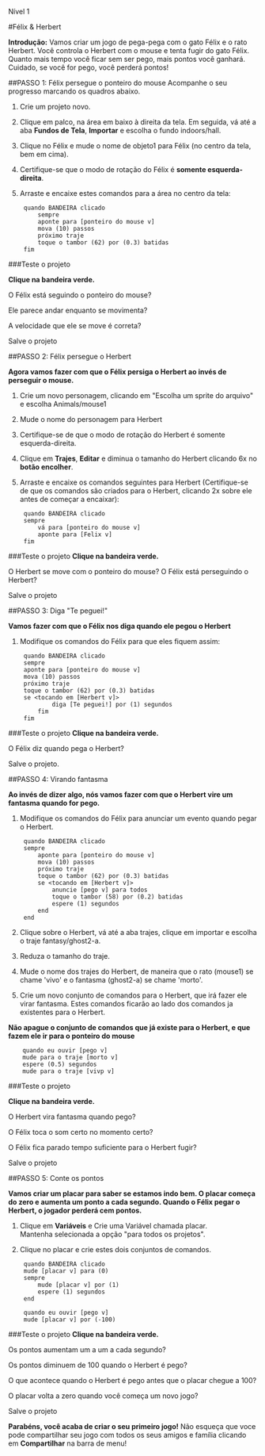 Nível 1

#Félix & Herbert

__Introdução:__
Vamos criar um jogo de pega-pega com o gato Félix e o rato Herbert. 
Você controla o Herbert com o mouse e tenta fugir do gato Félix. 
Quanto mais tempo você ficar sem ser pego, mais pontos você ganhará. 
Cuidado, se você for pego, você perderá pontos!

##PASSO 1: Félix persegue o ponteiro do mouse
Acompanhe o seu progresso marcando os quadros abaixo.

1. Crie um projeto novo.
2. Clique em palco, na área em baixo à direita da tela. Em seguida, vá até a aba __Fundos de Tela__,  __Importar__ e escolha o fundo indoors/hall.
3. Clique no Félix e mude o nome de objeto1 para Félix (no centro da tela, bem em cima). 
4. Certifique-se que o modo de rotação do Félix é __somente esquerda-direita__.
5. Arraste e encaixe estes comandos para a área no centro da tela:


		quando BANDEIRA clicado
			sempre
			aponte para [ponteiro do mouse v]
			mova (10) passos
			próximo traje
			toque o tambor (62) por (0.3) batidas
		fim

		
###Teste o projeto

__Clique na bandeira verde.__

O Félix está seguindo o ponteiro do mouse? 

Ele parece andar enquanto se movimenta? 

A velocidade que ele se move é correta?

Salve o projeto

##PASSO 2: Félix persegue o Herbert

__Agora vamos fazer com que o Félix persiga o Herbert ao invés de perseguir o mouse.__

1. Crie um novo personagem, clicando em "Escolha um sprite do arquivo" e escolha Animals/mouse1
2. Mude o nome do personagem para Herbert
3. Certifique-se de que o modo de rotação do Herbert é somente esquerda-direita.
4. Clique em __Trajes__, __Editar__ e diminua o tamanho do Herbert clicando 6x no __botão encolher__.
5. Arraste e encaixe os comandos seguintes para Herbert (Certifique-se de que os comandos são criados para o Herbert, clicando 2x sobre ele antes de começar a encaixar): 

		quando BANDEIRA clicado
		sempre
			vá para [ponteiro do mouse v]
			aponte para [Felix v]		
		fim

###Teste o projeto
__Clique na bandeira verde.__

O Herbert se move com o ponteiro do mouse? O Félix está perseguindo o Herbert?

Salve o projeto

##PASSO 3: Diga "Te peguei!"

__Vamos fazer com que o Félix nos diga quando ele pegou o Herbert__


1. Modifique os comandos do Félix para que eles fiquem assim:

		quando BANDEIRA clicado
		sempre
		aponte para [ponteiro do mouse v]
		mova (10) passos
		próximo traje
		toque o tambor (62) por (0.3) batidas
		se <tocando em [Herbert v]>
				diga [Te peguei!] por (1) segundos
			fim
		fim

###Teste o projeto
__Clique na bandeira verde.__

O Félix diz quando pega o Herbert?

Salve o projeto.

##PASSO 4: Virando fantasma

__Ao invés de dizer algo, nós vamos fazer com que o Herbert vire um fantasma quando for pego.__

1. Modifique os comandos do Félix para anunciar um evento quando pegar o Herbert.

		quando BANDEIRA clicado
		sempre
			aponte para [ponteiro do mouse v]
			mova (10) passos
			próximo traje
			toque o tambor (62) por (0.3) batidas
			se <tocando em [Herbert v]>
				anuncie [pego v] para todos
				toque o tambor (58) por (0.2) batidas
				espere (1) segundos
			end
		end


2. Clique sobre o Herbert, vá até a aba trajes, clique em importar e escolha o traje fantasy/ghost2-a.
3. Reduza o tamanho do traje.
4. Mude o nome dos trajes do Herbert, de maneira que o rato (mouse1) se chame 'vivo' e o fantasma (ghost2-a)  se chame 'morto'.
5. Crie um novo conjunto de comandos para o Herbert, que irá fazer ele virar fantasma. Estes comandos ficarão ao lado dos comandos ja existentes para o Herbert.

__Não apague o conjunto de comandos que já existe para o Herbert, e que fazem ele ir para o ponteiro do mouse__

		quando eu ouvir [pego v]
		mude para o traje [morto v]
		espere (0.5) segundos
		mude para o traje [vivp v]	
	
	
###Teste o projeto

__Clique na bandeira verde.__

O Herbert  vira fantasma quando pego?

O Félix toca o som certo no momento certo?

O Félix fica parado tempo suficiente para o Herbert fugir?

Salve o projeto

##PASSO 5: Conte os pontos

__Vamos criar um placar para saber se estamos indo bem. O placar começa do zero e aumenta um ponto a cada segundo. 
Quando o Félix pegar o Herbert, o jogador perderá cem pontos.__

1. Clique em __Variáveis__ e Crie uma Variável chamada placar.  
Mantenha selecionada a opção "para todos os projetos".
2. Clique no placar e crie estes dois conjuntos de comandos.

		quando BANDEIRA clicado
		mude [placar v] para (0)
		sempre
			mude [placar v] por (1)
			espere (1) segundos
		end
		
		quando eu ouvir [pego v]
		mude [placar v] por (-100)
	

###Teste o projeto
__Clique na bandeira verde.__

Os pontos aumentam um a um a cada segundo?

Os pontos diminuem de 100 quando o Herbert é pego?

O que acontece quando o Herbert é pego antes que o placar chegue a 100?

O placar volta a zero quando você começa um novo jogo?

Salve o projeto

__Parabéns, você acaba de criar o seu primeiro jogo!__
Não esqueça que voce pode compartilhar seu jogo com todos os seus amigos e família clicando em __Compartilhar__ na barra de menu!